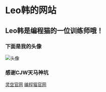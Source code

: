# Leo韩的网站
## Leo韩是编程猫的一位训练师哦！
### 下面是我的头像
![头像](https://i.bmp.ovh/imgs/2019/10/a017df3937d241aa.png)
### 感谢CJW天马神坑
[灵空官网](https://lingkong-robot.cn)
[编程猫官网](https://shequ.codemao.cn/)
